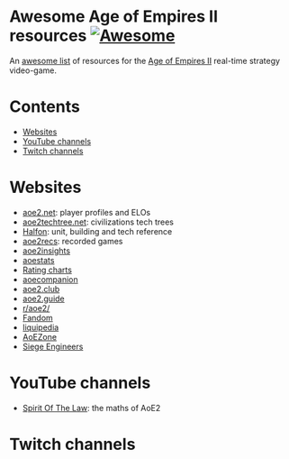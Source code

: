 # Awesome Age of Empires II resources [![Awesome](https://awesome.re/badge.svg)](https://awesome.re)

An [awesome list](https://github.com/sindresorhus/awesome) of resources for the [Age of Empires II](https://www.ageofempires.com/games/aoeiide/) real-time strategy video-game.

# Contents
- [Websites](#websites)
- [YouTube channels](#youtube-channels)
- [Twitch channels](#twitch-channels)

# Websites

* [aoe2.net](https://aoe2.net/): player profiles and ELOs
* [aoe2techtree.net](https://aoe2techtree.net/): civilizations tech trees
* [Halfon](https://halfon.aoe2.se/): unit, building and tech reference
* [aoe2recs](https://aoe2recs.com/): recorded games
* [aoe2insights](https://www.aoe2insights.com/)
* [aoestats](https://aoestats.io/)
* [Rating charts](https://ratings.aoe2.se/)
* [aoecompanion](https://aoecompanion.com/)
* [aoe2.club](https://aoe2.club/)
* [aoe2.guide](https://aoe2.guide/)
* [r/aoe2/](https://www.reddit.com/r/aoe2/)
* [Fandom](https://ageofempires.fandom.com/wiki/Age_of_Empires_II:Portal)
* [liquipedia](https://liquipedia.net/ageofempires/Main_Page)
* [AoEZone](https://www.aoezone.net/)
* [Siege Engineers](https://aoe2.se/)

# YouTube channels
* [Spirit Of The Law](https://www.youtube.com/channel/UChzLZJo-SxuPHz-oYKAIC_g): the maths of AoE2

# Twitch channels
